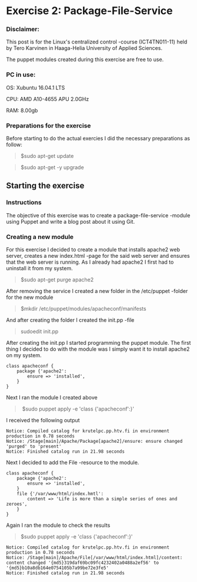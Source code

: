 # Exercise 2: Package-File-Service

### Disclaimer:
This post is for the Linux's centralized control -course (ICT4TN011-11) held by Tero Karvinen in Haaga-Helia University of Applied Sciences.

The puppet modules created during this exercise are free to use.

### PC in use:

OS: Xubuntu 16.04.1 LTS

CPU: AMD A10-4655 APU 2.0GHz

RAM: 8.00gb

### Preparations for the exercise

Before starting to do the actual exercies I did the necessary preparations as follow:

> $sudo apt-get update

> $sudo apt-get -y upgrade

## Starting the exercise

### Instructions

The objective of this exercise was to create a package-file-service -module using Puppet and write a blog post about it using Git.

### Creating a new module

For this exercise I decided to create a module that installs apache2 web server, creates a new index.html -page for the said web server and ensures that the web server is running. As I already had apache2 I first had to uninstall it from my system.

> $sudo apt-get purge apache2

After removing the service I created a new folder in the /etc/puppet -folder for the new module

> $mkdir /etc/puppet/modules/apacheconf/manifests

And after creating the folder I created the init.pp -file

> sudoedit init.pp

After creating the init.pp I started programming the puppet module. The first thing I decided to do with the module was I simply want it to install apache2 on my system.

```
class apacheconf {
	package {'apache2':
		ensure => 'installed',
	}
}
```
Next I ran the module I created above

> $sudo puppet apply -e 'class {'apacheconf':}'

I received the following output
```
Notice: Compiled catalog for krutelpc.pp.htv.fi in environment production in 0.78 seconds
Notice: /Stage[main]/Apache/Package[apache2]/ensure: ensure changed 'purged' to 'present'
Notice: Finished catalog run in 21.98 seconds
```
Next I decided to add the File -resource to the module. 

```
class apacheconf {
	package {'apache2':
		ensure => 'installed',
	}
	file {'/var/www/html/index.hmtl':
		content => 'Life is more than a simple series of ones and zeroes',
	}
}
```
Again I ran the module to check the results

> $sudo puppet apply -e 'class {'apacheconf':}'

```
Notice: Compiled catalog for krutelpc.pp.htv.fi in environment production in 0.78 seconds
Notice: /Stage[main]/Apache/File[/var/www/html/index.html]/content: content changed '{md5}319daf69bc09fc4232402a0488a2ef56' to '{md5}b10a8db164e0754105b7a99be72e3fe5'
Notice: Finished catalog run in 21.98 seconds
```
